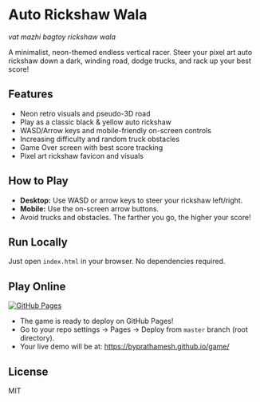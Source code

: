 # Auto Rickshaw Wala

*vat mazhi bagtoy rickshaw wala*

A minimalist, neon-themed endless vertical racer. Steer your pixel art auto rickshaw down a dark, winding road, dodge trucks, and rack up your best score!

## Features
- Neon retro visuals and pseudo-3D road
- Play as a classic black & yellow auto rickshaw
- WASD/Arrow keys and mobile-friendly on-screen controls
- Increasing difficulty and random truck obstacles
- Game Over screen with best score tracking
- Pixel art rickshaw favicon and visuals

## How to Play
- **Desktop:** Use WASD or arrow keys to steer your rickshaw left/right.
- **Mobile:** Use the on-screen arrow buttons.
- Avoid trucks and obstacles. The farther you go, the higher your score!

## Run Locally
Just open `index.html` in your browser. No dependencies required.

## Play Online
[![GitHub Pages](https://img.shields.io/badge/Play%20on-GitHub%20Pages-blue?logo=github)](https://byprathamesh.github.io/game/)

- The game is ready to deploy on GitHub Pages!
- Go to your repo settings → Pages → Deploy from `master` branch (root directory).
- Your live demo will be at: https://byprathamesh.github.io/game/

## License
MIT
